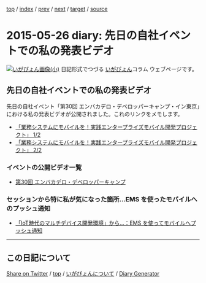 [top](../index.html) 
 / [index](index.html) 
 / [prev](https://igapyon.github.io/diary/2015/ig150525.html) 
 / [next](https://igapyon.github.io/diary/2015/ig150527.html) 
 / [target](https://igapyon.github.io/diary/2015/ig150526.html) 
 / [source](https://github.com/igapyon/diary/blob/gh-pages/2015/ig150526.html.src.md) 

2015-05-26 diary: 先日の自社イベントでの私の発表ビデオ
=====================================================================================================
[![いがぴょん画像(小)](https://igapyon.github.io/diary/images/iga200306s.jpg "いがぴょん")](https://igapyon.github.io/diary/memo/memoigapyon.html) 日記形式でつづる [いがぴょん](https://igapyon.github.io/diary/memo/memoigapyon.html)コラム ウェブページです。

## 先日の自社イベントでの私の発表ビデオ

先日の自社イベント「第30回 エンバカデロ・デベロッパーキャンプ・イン東京」における私の発表ビデオが公開されました。これのリンクをメモします。

* [「業務システムにモバイルを！実践エンタープライズモバイル開発プロジェクト」 1/2](https://www.youtube.com/watch?v=SmlTBXWPNvY&feature=youtu.be)
* [「業務システムにモバイルを！実践エンタープライズモバイル開発プロジェクト」 2/2](https://www.youtube.com/watch?v=O9UaNREJBPc&feature=youtu.be)



### イベントの公開ビデオ一覧


* [第30回 エンバカデロ・デベロッパーキャンプ](https://www.youtube.com/playlist?list=PLoQxxVNY10oEqJUMsKFST3BO4TgZ9CUCz)



### セッションから特に私が気になった箇所...EMS を使ったモバイルへのプッシュ通知


* [「IoT時代のマルチデバイス開発環境」から...：EMS を使ってモバイルへプッシュ通知](https://www.youtube.com/watch?v=SFeCpch2qNA&feature=youtu.be&t=1668)



----------------------------------------------------------------------------------------------------

## この日記について

[Share on Twitter](https://twitter.com/intent/tweet?hashtags=igapyon%2Cdiary%2C%E3%81%84%E3%81%8C%E3%81%B4%E3%82%87%E3%82%93&text=%E5%85%88%E6%97%A5%E3%81%AE%E8%87%AA%E7%A4%BE%E3%82%A4%E3%83%99%E3%83%B3%E3%83%88%E3%81%A7%E3%81%AE%E7%A7%81%E3%81%AE%E7%99%BA%E8%A1%A8%E3%83%93%E3%83%87%E3%82%AA&url=https%3A%2F%2Figapyon.github.io%2Fdiary%2F2015%2Fig150526.html) / [top](../index.html) / [いがぴょんについて](https://igapyon.github.io/diary/memo/memoigapyon.html) / [Diary Generator](https://github.com/igapyon/igapyonv3)

